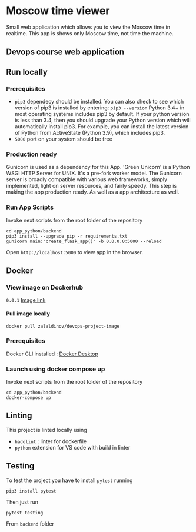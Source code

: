 # Moscow time viewer

Small web application which allows you to view the Moscow time in realtime. This app is shows only Moscow time, not time the machine.

## Devops course web application

## Run locally

### Prerequisites

- `pip3` dependecy should be installed.
  You can also check to see which version of pip3 is installed by entering: `pip3 --version`
  Python 3.4+ in most operating systems includes pip3 by default. If your python version is less than 3.4, then you should upgrade your Python version which will automatically install pip3.
  For example, you can install the latest version of Python from ActiveState (Python 3.9), which includes pip3.
- `5000` port on your system should be free

### Production ready

Gunicorn is used as a dependency for this App. 'Green Unicorn' is a Python WSGI HTTP Server for UNIX. It's a pre-fork worker model. The Gunicorn server is broadly compatible with various web frameworks, simply implemented, light on server resources, and fairly speedy. This step is making the app production ready. As well as a app architecture as well.

### Run App Scripts

Invoke next scripts from the root folder of the repository

```
cd app_python/backend
pip3 install --upgrade pip -r requirements.txt
gunicorn main:"create_flask_app()" -b 0.0.0.0:5000 --reload
```

Open `http://localhost:5000` to view app in the browser.

## Docker

### View image on Dockerhub

`0.0.1` [Image link](https://hub.docker.com/repository/docker/zalaldinov/devops-project-image)

#### Pull image locally

```
docker pull zalaldinov/devops-project-image
```

### Prerequisites

Docker CLI installed : [Docker Desktop](https://www.docker.com/products/docker-desktop/)

### Launch using docker compose up

Invoke next scripts from the root folder of the repository

```
cd app_python/backend
docker-compose up
```

## Linting

This project is linted locally using

- `hadolint` : linter for dockerfile
- `python` extension for VS code with build in linter

## Testing

To test the project you have to install `pytest` running

```
pip3 install pytest
```

Then just run

```
pytest testing
```

From `backend` folder
